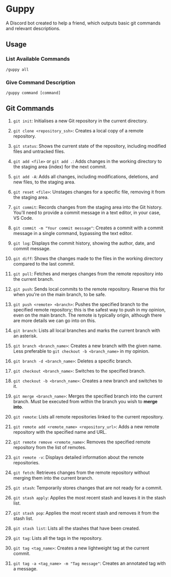 # Guppy
A Discord bot created to help a friend, which outputs basic git commands and relevant descriptions.

## Usage
### List Available Commands
```
/guppy all
```

### Give Command Description
```
/guppy command [command]
```

## Git Commands

1. `git init`: Initialises a new Git repository in the current directory.

2. `git clone <repository_ssh>`: Creates a local copy of a remote repository.

3. `git status`: Shows the current state of the repository, including modified files and untracked files.

4. `git add <file>` or `git add .`: Adds changes in the working directory to the staging area (index) for the next commit.

5. `git add -A`: Adds all changes, including modifications, deletions, and new files, to the staging area.

6. `git reset <file>`: Unstages changes for a specific file, removing it from the staging area.

7. `git commit`: Records changes from the staging area into the Git history. You'll need to provide a commit message in a text editor, in your case, VS Code.

8. `git commit -m "Your commit message"`: Creates a commit with a commit message in a single command, bypassing the text editor.

9. `git log`: Displays the commit history, showing the author, date, and commit message.

10. `git diff`: Shows the changes made to the files in the working directory compared to the last commit.

11. `git pull`: Fetches and merges changes from the remote repository into the current branch.

12. `git push`: Sends local commits to the remote repository. Reserve this for when you're on the main branch, to be safe.

13. `git push <remote> <branch>`: Pushes the specified branch to the specified remote repository; this is the safest way to push in my opinion, even on the main branch. The remote is typically origin, although there are more details we can go into on this.

14. `git branch`: Lists all local branches and marks the current branch with an asterisk.

15. `git branch <branch_name>`: Creates a new branch with the given name. Less preferable to `git checkout -b <branch_name>` in my opinion.

16. `git branch -d <branch_name>`: Deletes a specific branch.

17. `git checkout <branch_name>`: Switches to the specified branch.

18. `git checkout -b <branch_name>`: Creates a new branch and switches to it.

19. `git merge <branch_name>`: Merges the specified branch into the current branch. Must be executed from within the branch you wish to **merge into**.

20. `git remote`: Lists all remote repositories linked to the current repository.

21. `git remote add <remote_name> <repository_url>`: Adds a new remote repository with the specified name and URL.

22. `git remote remove <remote_name>`: Removes the specified remote repository from the list of remotes.

23. `git remote -v`: Displays detailed information about the remote repositories.

24. `git fetch`: Retrieves changes from the remote repository without merging them into the current branch.

25. `git stash`: Temporarily stores changes that are not ready for a commit.

26. `git stash apply`: Applies the most recent stash and leaves it in the stash list.

27. `git stash pop`: Applies the most recent stash and removes it from the stash list.

28. `git stash list`: Lists all the stashes that have been created.

29. `git tag`: Lists all the tags in the repository.

30. `git tag <tag_name>`: Creates a new lightweight tag at the current commit.

31. `git tag -a <tag_name> -m "Tag message"`: Creates an annotated tag with a message.